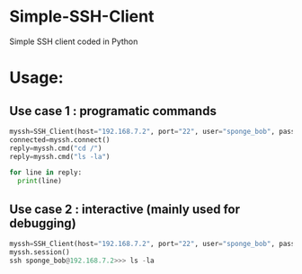 # Simple-SSH-Client
Simple SSH client coded in Python

# Usage: 
## Use case 1 : programatic commands
``` python
myssh=SSH_Client(host="192.168.7.2", port="22", user="sponge_bob", password="iambob") 
connected=myssh.connect()
reply=myssh.cmd("cd /")
reply=myssh.cmd("ls -la")

for line in reply:
  print(line)
```
## Use case 2 : interactive (mainly used for debugging)
``` python
myssh=SSH_Client(host="192.168.7.2", port="22", user="sponge_bob", password="iambob") 
myssh.session()
ssh sponge_bob@192.168.7.2>>> ls -la
```
